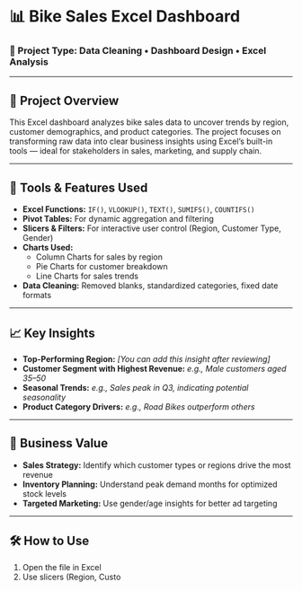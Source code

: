 # 📊 Bike Sales Excel Dashboard  
### 🎯 Project Type: Data Cleaning • Dashboard Design • Excel Analysis

---

## 📌 Project Overview
This Excel dashboard analyzes bike sales data to uncover trends by region, customer demographics, and product categories. The project focuses on transforming raw data into clear business insights using Excel’s built-in tools — ideal for stakeholders in sales, marketing, and supply chain.

---

## 🔧 Tools & Features Used
- **Excel Functions:** `IF()`, `VLOOKUP()`, `TEXT()`, `SUMIFS()`, `COUNTIFS()`
- **Pivot Tables:** For dynamic aggregation and filtering
- **Slicers & Filters:** For interactive user control (Region, Customer Type, Gender)
- **Charts Used:**
  - Column Charts for sales by region
  - Pie Charts for customer breakdown
  - Line Charts for sales trends
- **Data Cleaning:** Removed blanks, standardized categories, fixed date formats

---

## 📈 Key Insights
- **Top-Performing Region:** _[You can add this insight after reviewing]_
- **Customer Segment with Highest Revenue:** _e.g., Male customers aged 35–50_
- **Seasonal Trends:** _e.g., Sales peak in Q3, indicating potential seasonality_
- **Product Category Drivers:** _e.g., Road Bikes outperform others_

---

## 💼 Business Value
- **Sales Strategy:** Identify which customer types or regions drive the most revenue
- **Inventory Planning:** Understand peak demand months for optimized stock levels
- **Targeted Marketing:** Use gender/age insights for better ad targeting

---

## 🛠️ How to Use
1. Open the file in Excel
2. Use slicers (Region, Custo
